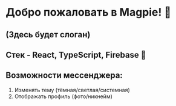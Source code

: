 # Добро пожаловать в Magpie! 👋
## (Здесь будет слоган)
## Стек - React, TypeScript, Firebase 🏹
## Возможности мессенджера:
1. Изменять тему (тёмная/светлая/системная)
2. Отображать профиль (фото/никнейм)